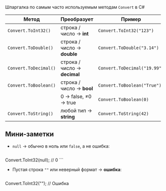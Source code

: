Шпаргалка по самым часто используемым методам `Convert` в C#

|Метод|Преобразует|Пример|Результат|
|---|---|---|---|
|`Convert.ToInt32()`|строка / число → **int**|`Convert.ToInt32("123")`|`123`|
|`Convert.ToDouble()`|строка / число → **double**|`Convert.ToDouble("3.14")`|`3.14`|
|`Convert.ToDecimal()`|строка / число → **decimal**|`Convert.ToDecimal("19.99")`|`19.99M`|
|`Convert.ToBoolean()`|строка / число → **bool**|`Convert.ToBoolean("True")`|`true`|
||0 → false, ≠0 → true|`Convert.ToBoolean(0)`|`false`|
|`Convert.ToString()`|любой тип → **string**|`Convert.ToString(42)`|`"42"`|
## Мини-заметки

- `null` → обычно в ноль или `false`, а не ошибка:
    ```csharp
Convert.ToInt32(null); // 0
    ```
- Пустая строка `""` или неверный формат → **ошибка**:
    ```csharp
Convert.ToInt32(""); // Ошибка
```